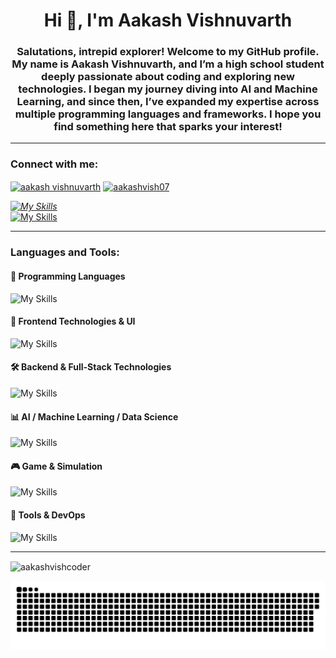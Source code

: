 <h1 align="center">Hi 👋, I'm Aakash Vishnuvarth</h1>
<h3 align="center">
  Salutations, intrepid explorer! Welcome to my GitHub profile.
  My name is Aakash Vishnuvarth, and I’m a high school student deeply passionate about coding and exploring new technologies.
  I began my journey diving into AI and Machine Learning, and since then, I’ve expanded my expertise across multiple programming languages and frameworks.
  I hope you find something here that sparks your interest!
</h3>

---

<h3 align="left">Connect with me:</h3>
<p align="left">
<a href="https://kaggle.com/aakashvishnuvarth" target="blank"><img align="center" src="https://raw.githubusercontent.com/rahuldkjain/github-profile-readme-generator/master/src/images/icons/Social/kaggle.svg" alt="aakash vishnuvarth" height="30" width="40" /></a>
<a href="https://www.leetcode.com/aakashvish07" target="blank"><img align="center" src="https://raw.githubusercontent.com/rahuldkjain/github-profile-readme-generator/master/src/images/icons/Social/leet-code.svg" alt="aakashvish07" height="30" width="40" /></a>
<address>
  <a href="mailto:aakashvish07@gmail.com">
    <img src="https://skillicons.dev/icons?i=gmail" alt="My Skills" />
  </a>
</address>
  <a href="https://www.instagram.com/aakashvishnuvarth/">
    <img src="https://skillicons.dev/icons?i=instagram" alt="My Skills" />
  </a>
</p>

---

<h3 align="left">Languages and Tools:</h3>
<h4 align="left">🧩 Programming Languages</h4>
<a>
  <img src="https://skillicons.dev/icons?i=c,cpp,java,python,js,kotlin,solidity,cs,ts" alt="My Skills" />
</a>
<h4 align="left">🎨 Frontend Technologies & UI</h4>
<a>
  <img src="https://skillicons.dev/icons?i=html,css,bootstrap,react,tailwind" alt="My Skills" />
</a>
<h4 align="left">🛠️ Backend & Full-Stack Technologies</h4>
<a>
  <img src="https://skillicons.dev/icons?i=fastapi,firebase,flask,mongodb,mysql,nodejs,express" alt="My Skills" />
</a>
<h4 align="left">📊 AI / Machine Learning / Data Science</h4>
<a>
  <img src="https://skillicons.dev/icons?i=pytorch,sklearn,tensorflow,keras,pandas,seaborn,matplotlib" alt="My Skills" />
</a>
<h4 align="left">🎮 Game & Simulation</h4>
<a>
  <img src="https://skillicons.dev/icons?i=unity" alt="My Skills" />
</a>
<h4 align="left">🔧 Tools & DevOps</h4>
<a>
  <img src="https://skillicons.dev/icons?i=bash,figma,git,matlab,anaconda" alt="My Skills" />
</a>

---

<p><img align="center" src="https://github-readme-stats.vercel.app/api/top-langs?username=aakashvishcoder&show_icons=true&locale=en&layout=compact&theme=dark" alt="aakashvishcoder" /></p>

![snake gif](https://github.com/aakashvishcoder/aakashvishcoder/blob/output/github-snake-dark.svg)

